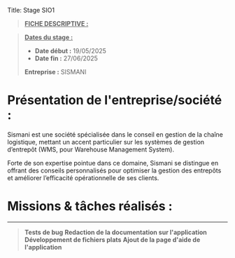 Title: Stage SIO1

> **<u>FICHE DESCRIPTIVE :</u>**

> <u>**Dates du stage :**</u>
>
> - **Date début :** 19/05/2025
> - **Date fin :** 27/06/2025
>
> **Entreprise :** SISMANI



# Présentation de l'entreprise/société :
Sismani est une société spécialisée dans le conseil en gestion de la chaîne logistique, mettant un accent particulier sur les systèmes de gestion d’entrepôt (WMS, pour Warehouse Management System).

Forte de son expertise pointue dans ce domaine, Sismani se distingue en offrant des conseils personnalisés pour optimiser la gestion des entrepôts et améliorer l’efficacité opérationnelle de ses clients.



# Missions & tâches réalisés : 
---
>**Tests de bug**
>**Redaction de la documentation sur l'application**
>**Développement de fichiers plats**
>**Ajout de la page d'aide de l'application**